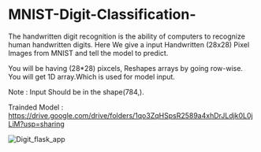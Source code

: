 # MNIST-Digit-Classification-

The handwritten digit recognition is the ability of computers to recognize human handwritten digits.
Here We give a input Handwritten (28x28) Pixel Images from MNIST and tell the model to predict. 

You will be having (28*28) pixcels,  Reshapes arrays by going row-wise. You will get 1D array.Which is used for model input.

Note : Input Should be in the shape(784,).

Trainded Model : https://drive.google.com/drive/folders/1qo3ZqHSpsR2589a4xhDrJLdjk0L0jLiM?usp=sharing 

![Digit_flask_app](https://user-images.githubusercontent.com/82469850/144388932-c4bb323d-5f7d-4ad6-a661-34a54e1f09cb.png)

